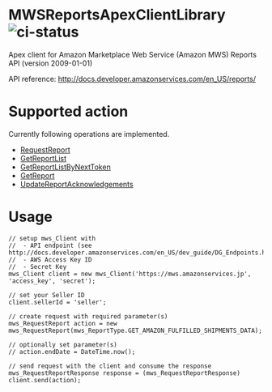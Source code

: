# MWSReportsApexClientLibrary ![ci-status](https://circleci.com/gh/ubiregiinc/MWSReportsApexClientLibrary.png?style=shield&circle-token=4795b9bf49b5e591b7943a4d02616faae6537916)
Apex client for Amazon Marketplace Web Service (Amazon MWS) Reports API (version 2009-01-01)

API reference: http://docs.developer.amazonservices.com/en_US/reports/

# Supported action
Currently following operations are implemented.

- [RequestReport](http://docs.developer.amazonservices.com/en_US/reports/Reports_RequestReport.html)
- [GetReportList](http://docs.developer.amazonservices.com/en_US/reports/Reports_GetReportList.html)
- [GetReportListByNextToken](http://docs.developer.amazonservices.com/en_US/reports/Reports_GetReportListByNextToken.html)
- [GetReport](http://docs.developer.amazonservices.com/en_US/reports/Reports_GetReport.html)
- [UpdateReportAcknowledgements](http://docs.developer.amazonservices.com/en_US/reports/Reports_UpdateReportAcknowledgements.html)

# Usage
```apex
// setup mws_Client with 
//  - API endpoint (see http://docs.developer.amazonservices.com/en_US/dev_guide/DG_Endpoints.html)
//  - AWS Access Key ID
//  - Secret Key
mws_Client client = new mws_Client('https://mws.amazonservices.jp', 'access_key', 'secret');

// set your Seller ID
client.sellerId = 'seller';

// create request with required parameter(s)
mws_RequestReport action = new mws_RequestReport(mws_ReportType.GET_AMAZON_FULFILLED_SHIPMENTS_DATA);

// optionally set parameter(s)
// action.endDate = DateTime.now();

// send request with the client and consume the response
mws_RequestReportResponse response = (mws_RequestReportResponse) client.send(action);
```

